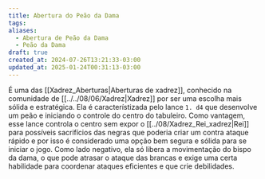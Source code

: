 ```yaml
---
title: Abertura do Peão da Dama
tags:
aliases:
  - Abertura de Peão da Dama
  - Peão da Dama
draft: true
created_at: 2024-07-26T13:21:33-03:00
updated_at: 2025-01-24T00:31:13-03:00
---
```


É uma das [[Xadrez_Aberturas|Aberturas de xadrez]], conhecido na comunidade de [[../../08/06/Xadrez|Xadrez]] por ser uma escolha mais sólida e estratégica. Ela é característizada pelo lance `1. d4` que desenvolve um peão e iniciando o controle do centro do tabuleiro. Como vantagem, esse lance controla o centro sem expor o [[../08/Xadrez_Rei_xadrez|Rei]] para possíveis sacrifícios das negras que poderia criar um contra ataque rápido e por isso é considerado uma opção bem segura e sólida para se iniciar o jogo. Como lado negativo, ela só libera a movimentação do bispo da dama, o que pode atrasar o ataque das brancas e exige uma certa habilidade para coordenar ataques eficientes e que crie debilidades.
